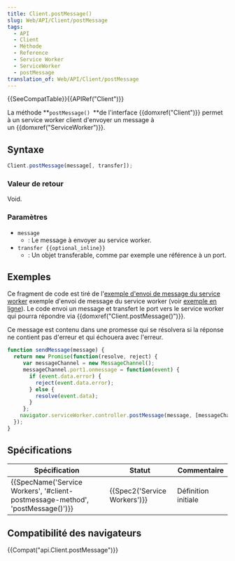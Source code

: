 ```yaml
---
title: Client.postMessage()
slug: Web/API/Client/postMessage
tags:
  - API
  - Client
  - Méthode
  - Reference
  - Service Worker
  - ServiceWorker
  - postMessage
translation_of: Web/API/Client/postMessage
---
```

{{SeeCompatTable}}{{APIRef("Client")}}

La méthode **`postMessage() `**de l'interface {{domxref("Client")}} permet à un service worker client d'envoyer un message à un {{domxref("ServiceWorker")}}.

## Syntaxe

```js
Client.postMessage(message[, transfer]);
```

### Valeur de retour

Void.

### Paramètres

- `message`
  - : Le message à envoyer au service worker.
- `transfer {{optional_inline}}`
  - : Un objet transferable, comme par exemple une référence à un port.

## Exemples

Ce fragment de code est tiré de l'[exemple d'envoi de message du service worker](https://github.com/GoogleChrome/samples/blob/gh-pages/service-worker/post-message/index.html) exemple d'envoi de message du service worker (voir [exemple en ligne](https://googlechrome.github.io/samples/service-worker/post-message/)). Le code envoi un message et transfert le port vers le service worker qui pourra répondre via {{domxref("Client.postMessage()")}}.

Ce message est contenu dans une promesse qui se résolvera si la réponse ne contient pas d'erreur et qui échouera avec l'erreur.

```js
function sendMessage(message) {
  return new Promise(function(resolve, reject) {
     var messageChannel = new MessageChannel();
     messageChannel.port1.onmessage = function(event) {
       if (event.data.error) {
         reject(event.data.error);
       } else {
         resolve(event.data);
       }
     };
    navigator.serviceWorker.controller.postMessage(message, [messageChannel.port2]);
  });
}
```

## Spécifications

| Spécification                                                                                            | Statut                               | Commentaire         |
| -------------------------------------------------------------------------------------------------------- | ------------------------------------ | ------------------- |
| {{SpecName('Service Workers', '#client-postmessage-method', 'postMessage()')}} | {{Spec2('Service Workers')}} | Définition initiale |

## Compatibilité des navigateurs

{{Compat("api.Client.postMessage")}}
